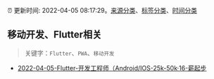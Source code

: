 :alarm_clock: 更新时间: 2022-04-05 08:17:29。[来源分类](../README.md)、[标签分类](../TAGS.md)、[时间分类](../TIMELINE.md)

## 移动开发、Flutter相关


> 关键字：`Flutter`、`PWA`、`移动开发`



- [2022-04-05-Flutter-开发工程师（Android/IOS-25k-50k·16-薪起步](https://www.v2ex.com/t/845002) 
